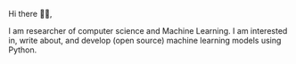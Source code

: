 Hi there 👋🏻,

I am researcher of computer science and Machine Learning. I am interested in, write about, and develop (open source) machine learning models using Python.
